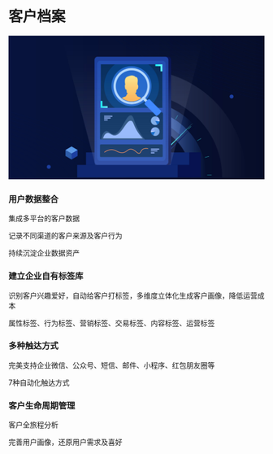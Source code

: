 # 客户档案

![](../.gitbook/assets/image%20%28134%29.png)

### 用户数据整合

集成多平台的客户数据

记录不同渠道的客户来源及客户行为

持续沉淀企业数据资产

### 建立企业自有标签库

识别客户兴趣爱好，自动给客户打标签，多维度立体化生成客户画像，降低运营成本

属性标签、行为标签、营销标签、交易标签、内容标签、运营标签

### 多种触达方式

完美支持企业微信、公众号、短信、邮件、小程序、红包朋友圈等

7种自动化触达方式

### 客户生命周期管理

客户全旅程分析

完善用户画像，还原用户需求及喜好

